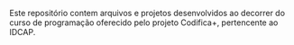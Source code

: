 Este repositório contem arquivos e projetos desenvolvidos ao decorrer do curso de programação oferecido pelo projeto Codifica+, pertencente ao IDCAP.
